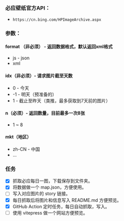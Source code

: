 ### 必应壁纸官方API：

- `https://cn.bing.com/HPImageArchive.aspx`

### 参数：

#### format （非必须） - 返回数据格式，默认返回xml格式
- js - json
- xml
#### idx（非必须）- 请求图片截至天数
- 0 - 今天
- -1 - 明天（预准备的）
- 1 - 截止至昨天（类推，最多获取到7天前的图片）
#### n（必须）- 返回数量，目前最多一次8张
- 1 ~ 8
#### mkt（地区）
- zh-CN - 中国
- ...

### 任务

- [x] 抓取必应每日一图，下载保存到文件夹。
- [x] 将数据做一个 map.json，方便使用。
- [ ] 写入对应图片的 story 链接。
- [x] 每日抓取后将图片和信息写入 README.md 方便预览。
- [x] GitHub Action 定时任务，每日自动抓取，写入。
- [ ] 使用 vitepress 做一个网站方便预览。